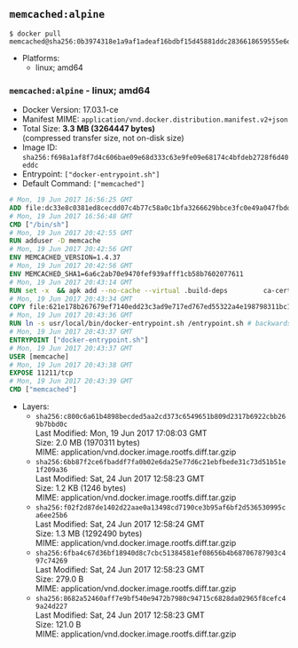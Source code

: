 ## `memcached:alpine`

```console
$ docker pull memcached@sha256:0b3974318e1a9af1adeaf16bdbf15d45881ddc2836618659555e6dd5c745ef3d
```

-	Platforms:
	-	linux; amd64

### `memcached:alpine` - linux; amd64

-	Docker Version: 17.03.1-ce
-	Manifest MIME: `application/vnd.docker.distribution.manifest.v2+json`
-	Total Size: **3.3 MB (3264447 bytes)**  
	(compressed transfer size, not on-disk size)
-	Image ID: `sha256:f698a1af8f7d4c606bae09e68d333c63e9fe09e68174c4bfdeb2728f6d40eddc`
-	Entrypoint: `["docker-entrypoint.sh"]`
-	Default Command: `["memcached"]`

```dockerfile
# Mon, 19 Jun 2017 16:56:25 GMT
ADD file:dc33e8c0381ed8cecdd07c4b77c58a0c1bfa3266629bbce3fc0e49a047fbdd62 in / 
# Mon, 19 Jun 2017 16:56:48 GMT
CMD ["/bin/sh"]
# Mon, 19 Jun 2017 20:42:55 GMT
RUN adduser -D memcache
# Mon, 19 Jun 2017 20:42:56 GMT
ENV MEMCACHED_VERSION=1.4.37
# Mon, 19 Jun 2017 20:42:56 GMT
ENV MEMCACHED_SHA1=6a6c2ab70e9470fef939afff1cb58b7602077611
# Mon, 19 Jun 2017 20:43:14 GMT
RUN set -x 	&& apk add --no-cache --virtual .build-deps 		ca-certificates 		coreutils 		cyrus-sasl-dev 		dpkg-dev dpkg 		gcc 		libc-dev 		libevent-dev 		libressl 		linux-headers 		make 		perl 		tar 	&& wget -O memcached.tar.gz "https://memcached.org/files/memcached-$MEMCACHED_VERSION.tar.gz" 	&& echo "$MEMCACHED_SHA1  memcached.tar.gz" | sha1sum -c - 	&& mkdir -p /usr/src/memcached 	&& tar -xzf memcached.tar.gz -C /usr/src/memcached --strip-components=1 	&& rm memcached.tar.gz 	&& cd /usr/src/memcached 	&& ./configure 		--build="$(dpkg-architecture --query DEB_BUILD_GNU_TYPE)" 		--enable-sasl 	&& make -j "$(nproc)" 	&& make install 	&& cd / && rm -rf /usr/src/memcached 	&& runDeps="$( 		scanelf --needed --nobanner --recursive /usr/local 			| awk '{ gsub(/,/, "\nso:", $2); print "so:" $2 }' 			| sort -u 			| xargs -r apk info --installed 			| sort -u 	)" 	&& apk add --virtual .memcached-rundeps $runDeps 	&& apk del .build-deps 	&& memcached -V
# Mon, 19 Jun 2017 20:43:34 GMT
COPY file:621e178b267679ef7140edd23c3ad9e717ed767ed55322a4e198798311bc1d36 in /usr/local/bin/ 
# Mon, 19 Jun 2017 20:43:36 GMT
RUN ln -s usr/local/bin/docker-entrypoint.sh /entrypoint.sh # backwards compat
# Mon, 19 Jun 2017 20:43:37 GMT
ENTRYPOINT ["docker-entrypoint.sh"]
# Mon, 19 Jun 2017 20:43:37 GMT
USER [memcache]
# Mon, 19 Jun 2017 20:43:38 GMT
EXPOSE 11211/tcp
# Mon, 19 Jun 2017 20:43:39 GMT
CMD ["memcached"]
```

-	Layers:
	-	`sha256:c800c6a61b4898becded5aa2cd373c6549651b809d2317b6922cbb269b7bbd0c`  
		Last Modified: Mon, 19 Jun 2017 17:08:03 GMT  
		Size: 2.0 MB (1970311 bytes)  
		MIME: application/vnd.docker.image.rootfs.diff.tar.gzip
	-	`sha256:6bb87f2ce6fbaddf7fa0b02e6da25e77d6c21ebfbede31c73d51b51e1f209a36`  
		Last Modified: Sat, 24 Jun 2017 12:58:23 GMT  
		Size: 1.2 KB (1246 bytes)  
		MIME: application/vnd.docker.image.rootfs.diff.tar.gzip
	-	`sha256:f02f2d87de1402d22aae0a13498cd7190ce3b95af6bf2d536530995ca6ee25b6`  
		Last Modified: Sat, 24 Jun 2017 12:58:24 GMT  
		Size: 1.3 MB (1292490 bytes)  
		MIME: application/vnd.docker.image.rootfs.diff.tar.gzip
	-	`sha256:6fba4c67d36bf18940d8c7cbc51384581ef08656b4b68706787903c497c74269`  
		Last Modified: Sat, 24 Jun 2017 12:58:23 GMT  
		Size: 279.0 B  
		MIME: application/vnd.docker.image.rootfs.diff.tar.gzip
	-	`sha256:8682a52460aff7e9bf540e9472b7980c94715c6828da02965f8cefc49a24d227`  
		Last Modified: Sat, 24 Jun 2017 12:58:23 GMT  
		Size: 121.0 B  
		MIME: application/vnd.docker.image.rootfs.diff.tar.gzip
